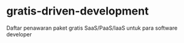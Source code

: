 # gratis-driven-development
Daftar penawaran paket gratis SaaS/PaaS/IaaS untuk para software developer
